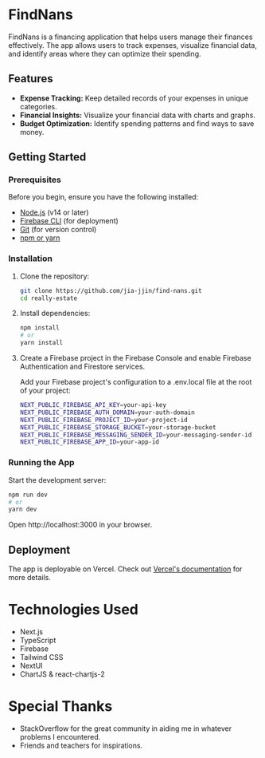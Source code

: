 # FindNans

FindNans is a financing application that helps users manage their finances effectively. The app allows users to track expenses, visualize financial data, and identify areas where they can optimize their spending.

## Features
- **Expense Tracking:** Keep detailed records of your expenses in unique categories.
- **Financial Insights:** Visualize your financial data with charts and graphs.
- **Budget Optimization:** Identify spending patterns and find ways to save money.

## Getting Started

### Prerequisites
Before you begin, ensure you have the following installed:

* [Node.js](https://nodejs.org) (v14 or later)
* [Firebase CLI](https://firebase.google.com/docs/cli) (for deployment)
* [Git](https://git-scm.com/) (for version control)
* [npm or yarn](https://docs.npmjs.com/downloading-and-installing-node-js-and-npm)

### Installation
1. Clone the repository:

   ```bash
   git clone https://github.com/jia-jjin/find-nans.git
   cd really-estate
   ```
2. Install dependencies:

   ```bash
   npm install
   # or
   yarn install
   ```
3. Create a Firebase project in the Firebase Console and enable Firebase Authentication and Firestore services.

   Add your Firebase project's configuration to a .env.local file at the root of your project:

   ```bash
   NEXT_PUBLIC_FIREBASE_API_KEY=your-api-key
   NEXT_PUBLIC_FIREBASE_AUTH_DOMAIN=your-auth-domain
   NEXT_PUBLIC_FIREBASE_PROJECT_ID=your-project-id
   NEXT_PUBLIC_FIREBASE_STORAGE_BUCKET=your-storage-bucket
   NEXT_PUBLIC_FIREBASE_MESSAGING_SENDER_ID=your-messaging-sender-id
   NEXT_PUBLIC_FIREBASE_APP_ID=your-app-id
   ```

### Running the App
Start the development server:
```bash
npm run dev
# or
yarn dev
```

Open http://localhost:3000 in your browser.

## Deployment
The app is deployable on Vercel. Check out [Vercel's documentation](https://vercel.com/docs) for more details.

# Technologies Used
* Next.js
* TypeScript
* Firebase
* Tailwind CSS
* NextUI
* ChartJS & react-chartjs-2

# Special Thanks
* StackOverflow for the great community in aiding me in whatever problems I encountered.
* Friends and teachers for inspirations.
